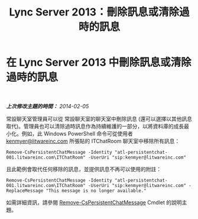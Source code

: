 ﻿---
title: Lync Server 2013：刪除訊息或清除過時的訊息
TOCTitle: 刪除訊息或清除過時的訊息
ms:assetid: 3f0c612d-6dfd-41a4-a5fe-5ff3448eb0ce
ms:mtpsurl: https://technet.microsoft.com/zh-tw/library/JJ215874(v=OCS.15)
ms:contentKeyID: 49290694
ms.date: 08/10/2015
mtps_version: v=OCS.15
ms.translationtype: HT
---

# 在 Lync Server 2013 中刪除訊息或清除過時的訊息

 

_**上次修改主題的時間：** 2014-02-05_

常設聊天室管理員可以從 常設聊天室的聊天室中刪除訊息 (還可以選擇以其他訊息取代)。管理員也可以清除過時訊息作為持續維護的一部分，以將資料庫的成長最小化。例如，此 Windows PowerShell 命令可從使用者 kenmyer@litwareinc.com 所張貼的 ITChatRoom 聊天室中移除所有訊息：

    Remove-CsPersistentChatMessage -Identity "atl-persistentchat-001.litwareinc.com\ITChatRoom" -UserUri "sip:kenmyer@litwareinc.com"

且此範例會取代任何移除的訊息，並提供訊息不再可以使用的附註：

    Remove-CsPersistentChatMessage -Identity "atl-persistentchat-001.litwareinc.com\ITChatRoom" -UserUri "sip:kenmyer@litwareinc.com" -ReplaceMessage "This message is no longer available."

如需詳細資訊，請參閱 [Remove-CsPersistentChatMessage](https://docs.microsoft.com/en-us/powershell/module/skype/Remove-CsPersistentChatMessage) Cmdlet 的說明主題。

